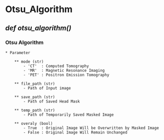 # Otsu_Algorithm


## ***def otsu_algorithm()***
    
### Otsu Algorithm
    
    * Parameter

        ** mode (str)
            - 'CT'  : Computed Tomography
            - 'MR'  : Magnetic Resonance Imaging
            - 'PET' : Positron Emission Tomography

        ** file_path (str)
            - Path of Input image

        ** save_path (str)
            - Path of Saved Head Mask

        ** temp_path (str)
            - Path of Temporarily Saved Masked Image

        ** overaly (bool)
            - True  : Original Image Will be Overwritten by Masked Image
            - False : Original Image Will Remain Unchanged